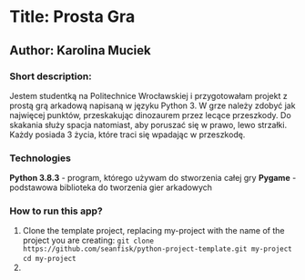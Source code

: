 
# Title: Prosta Gra 
## Author: Karolina Muciek

### Short description:
Jestem studentką na Politechnice Wrocławskiej i przygotowałam projekt z prostą grą arkadową napisaną w języku Python 3.
W grze należy zdobyć jak najwięcej punktów, przeskakując dinozaurem przez lecące przeszkody. Do skakania służy spacja natomiast, aby poruszać się w prawo, lewo strzałki.
Każdy posiada 3 życia, które traci się wpadając w przeszkodę.


### Technologies
**Python 3.8.3** - program, którego używam do stworzenia całej gry 
**Pygame** - podstawowa biblioteka do tworzenia gier arkadowych
### How to run this app?
1. Clone the template project, replacing my-project with the name of the project you are creating: 
`git clone https://github.com/seanfisk/python-project-template.git my-project`
`cd my-project `
2. 
